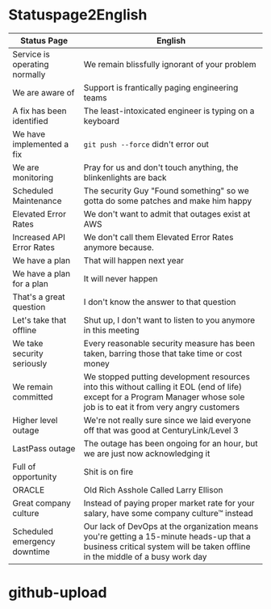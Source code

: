 # Statuspage2English

| Status Page               |      English  |
|---------------------------|---------------|
| Service is operating normally | We remain blissfully ignorant of your problem | 
| We are aware of           |  Support is frantically paging engineering teams |
| A fix has been identified | The least-intoxicated engineer is typing on a keyboard |
| We have implemented a fix | `git push --force` didn't error out|
| We are monitoring         | Pray for us and don't touch anything, the blinkenlights are back |
| Scheduled Maintenance     | The security Guy "Found something" so we gotta do some patches and make him happy|
| Elevated Error Rates      | We don't want to admit that outages exist at AWS|
| Increased API Error Rates | We don't call them Elevated Error Rates anymore because. |
| We have a plan            | That will happen next year |
| We have a plan for a plan | It will never happen |
| That's a great question   | I don't know the answer to that question |
| Let's take that offline   | Shut up, I don't want to listen to you anymore in this meeting |
| We take security seriously	| Every reasonable security measure has been taken, barring those that take time or cost money |
| We remain committed | We stopped putting development resources into this without calling it EOL (end of life) except for a Program Manager whose sole job is to eat it from very angry customers | 
| Higher level outage | We're not really sure since we laid everyone off that was good at CenturyLink/Level 3 |
| LastPass outage | The outage has been ongoing for an hour, but we are just now acknowledging it |
| Full of opportunity | Shit is on fire |
| ORACLE | Old Rich Asshole Called Larry Ellison |
| Great company culture | Instead of paying proper market rate for your salary, have some company culture™ instead |
| Scheduled emergency downtime | Our lack of DevOps at the organization means you're getting a 15-minute heads-up that a business critical system will be taken offline in the middle of a busy work day | 
# github-upload
